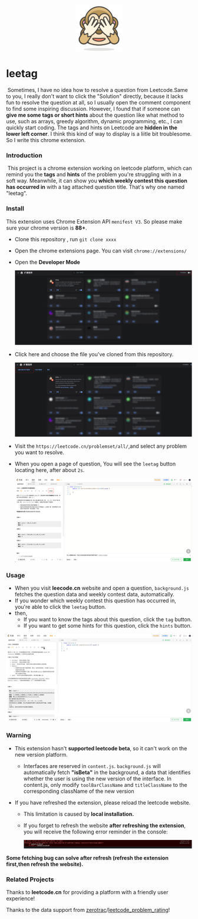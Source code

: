 <p align="center"><img width="25%" src="images/logo128.png" /></p>
<h1>leetag</h1>

​	Sometimes, I have no idea how to resolve a question from Leetcode.Same to you, I really don't want to click the "Solution" directly, because it lacks fun to resolve the question at all, so I usually open the comment component to find some inspiring discussion. However, I found that if someone can **give me some tags or short hints** about the question like what method to use, such as arrays, greedy algorithm, dynamic programming, etc., I can quickly start coding. The tags and hints on Leetcode are **hidden in the lower left corner**. I think this kind of way to display  is a liitle bit troublesome. So I write this chrome extension.

### Introduction

​	This project is a chrome extension working on leetcode platform, which can remind you the **tags** and **hints** of the problem you're struggling with in a soft way. Meanwhile, it can show you **which weekly contest this question has occurred in** with a tag attached question title. That's why one named "leetag".

### Install

This extension uses Chrome Extension API `menifest V3`. So please make sure your chrome version is **88+**.

- Clone this repository , run  `git clone xxxx`

- Open the chrome extensions page. You can visit `chrome://extensions/` 

- Open the **Developer Mode**

  <img src="doc/chrome_extension.png" alt="image-20230526193205583" style="zoom:50%;" />

- Click here and choose the file you've cloned from this repository.

  <img src="doc/install.png" alt="image-20230526193509982" style="zoom:50%;" />

- Visit the `https://leetcode.cn/problemset/all/`,and select any problem you want to resolve.

- When you open a page of question, You will see the `leetag` button locating here, after about `2s`.

  ![image-20230526194001981](doc/home.png)

### Usage

- When you visit **leecode.cn** website and open a question, `background.js` fetches the question data and weekly contest data, automatically.
- If you wonder which weekly contest this question has occurred in, you're able to click the `leetag` button.
- then,
  - If you want to know the tags about this question, click the `tag` button.
  - If you want to get some hints for this question, click the `hints` button.

![leetag](doc/leetag.gif)

### Warning

- This extension hasn't **supported leetcode beta**, so it can't work on the new version platform.

  - Interfaces are reserved in `content.js`. `background.js` will automatically fetch **"isBeta"** in the background, a data that identifies whether the user is using the new version of the interface. In content.js, only modify `toolBarClassName` and `titleClassName` to the corresponding className of the new version

- If you have refreshed the extension, please reload the leetcode website. 

  - This limitation is caused by **local installation.**

  - If you forget to refresh the website **after refreshing the extension**, you will receive the following error reminder in the console:

    ![image-20230527203810255](doc/error.png)

**Some fetching bug can solve after refresh (refresh the extension first,then refresh the website).**

### Related Projects

Thanks to **leetcode.cn** for providing a platform with a friendly user experience!

Thanks to the data support from [zerotrac](https://github.com/zerotrac)/[leetcode_problem_rating](https://github.com/zerotrac/leetcode_problem_rating)!

